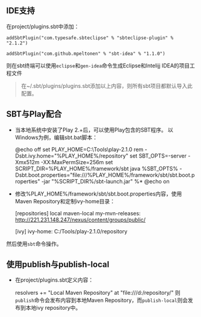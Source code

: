 ﻿## IDE支持

在project/plugins.sbt中添加：
    
    addSbtPlugin("com.typesafe.sbteclipse" % "sbteclipse-plugin" % "2.1.2")      

    addSbtPlugin("com.github.mpeltonen" % "sbt-idea" % "1.1.0")

则在sbt终端可以使用`eclipse`和`gen-idea`命令生成Eclipse和Intelijj IDEA的项目工程文件
> 在~/.sbt/plugins/plugins.sbt添加以上内容，则所有sbt项目都默认导入此配置。


## SBT与Play配合

+ 当本地系统中安装了Play 2.+后，可以使用Play包含的SBT程序。
以Windows为例，编辑sbt.bat脚本：

    @echo off
    set PLAY_HOME=C:\Tools\play-2.1.0
    rem -Dsbt.ivy.home="%PLAY_HOME%/repository"
    set SBT_OPTS=-server -Xmx512m -XX:MaxPermSize=256m
    set SCRIPT_DIR=%PLAY_HOME%/framework/sbt
    java %SBT_OPTS% -Dsbt.boot.properties="file:///%PLAY_HOME%/framework/sbt/sbt.boot.properties"  -jar "%SCRIPT_DIR%/sbt-launch.jar"  %* 
    @echo on
+ 修改%PLAY_HOME%/framework/sbt/sbt.boot.properties内容，使用Maven Repository和定制ivy-home目录：

    [repositories]
      local
      maven-local
      my-mvn-releases: http://221.231.148.247/nexus/content/groups/public/

    [ivy]
      ivy-home: C:/Tools/play-2.1.0/repository

然后使用`sbt`命令操作。

## 使用publish与publish-local
+ 在project/plugins.sbt定义内容：
    
    resolvers += "Local Maven Repository" at "file:///d:/repository/"
则`publish`命令会发布内容到本地Maven Repository，而`publish-local`则会发布到本地ivy repository中。       
